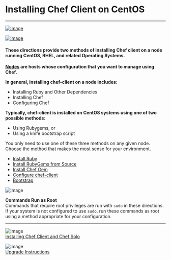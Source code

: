 Installing Chef Client on CentOS
================================

  

* * * * *

[![image](../attachments/thumbnails/18645129/19005529)](http://wiki.opscode.com/download../attachments/18645129/redhat-transparent.png)

[![image](../attachments/thumbnails/18645129/19005528)](http://wiki.opscode.com/download../attachments/18645129/centos-transparent-small.png)

#### These directions provide two methods of installing Chef client on a node running CentOS, RHEL, and related Operating Systems.

  

**[Nodes](Nodes.html "Nodes") are hosts whose configuration that you
want to manage using Chef.**

**In general, installing chef-client on a node includes:**

-   Installing Ruby and Other Dependencies
-   Installing Chef
-   Configuring Chef

**Typically, chef-client is installed on CentOS systems using one of two
possible methods:**

-   Using Rubygems, or
-   Using a knife bootstrap script

You only need to use one of these three methods on any given node.
Choose the method that makes the most sense for your environment.

  

-   [Install Ruby](#InstallingChefClientonCentOS-InstallRuby)
-   [Install RubyGems from
    Source](#InstallingChefClientonCentOS-InstallRubyGemsfromSource)
-   [Install Chef Gem](#InstallingChefClientonCentOS-InstallChefGem)
-   [Configure
    chef-client](#InstallingChefClientonCentOS-Configurechefclient)
-   [Bootstrap](#InstallingChefClientonCentOS-Bootstrap)

  

![image](images/icons/emoticons/warning.gif)

**Commands Run as Root**  
Commands that require root privileges are run with `sudo` in these
directions. If your system is not configured to use `sudo`, run these
commands as root using a method appropriate for your configuration.

* * * * *

![image](../attachments/18645129/21463095.png)   
[Installing Chef Client and Chef
Solo](Installing%20Chef%20Client%20and%20Chef%20Solo.html "Installing Chef Client and Chef Solo")

![image](../attachments/18645129/21463094.png)   
[Upgrade
Instructions](Upgrade%20Instructions.html "Upgrade Instructions")

  
  

  
